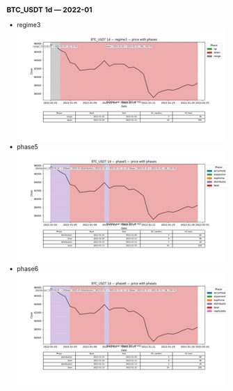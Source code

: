 ### BTC_USDT 1d — 2022-01

- regime3
![BTC_USDT_1d_regime3_2022-01_phase_price.png](outputs/fourier/phase_monthly/BTC_USDT/1d/2022/2022-01/BTC_USDT_1d_regime3_2022-01_phase_price.png)
- phase5
![BTC_USDT_1d_phase5_2022-01_phase_price.png](outputs/fourier/phase_monthly/BTC_USDT/1d/2022/2022-01/BTC_USDT_1d_phase5_2022-01_phase_price.png)
- phase6
![BTC_USDT_1d_phase6_2022-01_phase_price.png](outputs/fourier/phase_monthly/BTC_USDT/1d/2022/2022-01/BTC_USDT_1d_phase6_2022-01_phase_price.png)